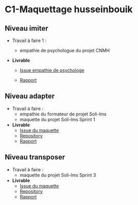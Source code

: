 # C1-Maquettage husseinbouik

## Niveau imiter
  
-  Travail à faire 1 :
   -  empathie de psychologue du projet CNMH 
  
- **Livrable**

  - [Issue empathie de psychologe ](https://github.com/cnmh/besoin/issues/120)

  -   [Rapport](https://cnmh.github.io/besoin/empathie-psychologue/rapport.html)

## Niveau adapter

-  Travail à faire  :
   -  empathie du formateur de projet Soli-lms 
   -  maquette du projet Soli-lms Sprint 1
- **Livrable**
     - [Issue du maquette ]()
     - [Repository]()
     -   [Rapport]()
  
## Niveau transposer

-  Travail à faire  :
   -  maquette du projet Soli-lms Sprint 3
- **Livrable**
     - [Issue du maquette ]()
     - [Repository]()
     -   [Rapport]()
